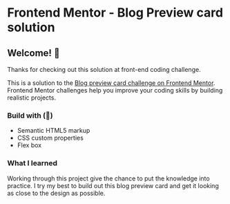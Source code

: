 # Frontend Mentor - Blog Preview card solution

## Welcome! 👋

Thanks for checking out this solution at front-end coding challenge.

This is a solution to the [Blog preview card challenge on Frontend Mentor](https://www.frontendmentor.io/challenges/blog-preview-card-ckPaj01IcS). Frontend Mentor challenges help you improve your coding skills by building realistic projects.

### Build with (🎉)

- Semantic HTML5 markup
- CSS custom properties
- Flex box

### What I learned

Working through this project give the chance to put the knowledge into practice. I try my best to build out this blog preview card and get it looking as close to the design as possible.

